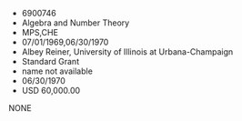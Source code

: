 * 6900746
* Algebra and Number Theory
* MPS,CHE
* 07/01/1969,06/30/1970
* Albey Reiner, University of Illinois at Urbana-Champaign
* Standard Grant
*   name not available
* 06/30/1970
* USD 60,000.00

NONE